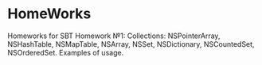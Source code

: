 # HomeWorks
Homeworks for SBT
Homework №1: 
Collections: NSPointerArray, NSHashTable, NSMapTable, NSArray, NSSet, NSDictionary, NSCountedSet, NSOrderedSet.
Examples of usage.
